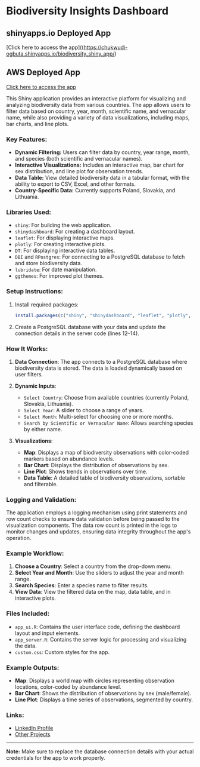 # Biodiversity Insights Dashboard

## shinyapps.io Deployed App  
[Click here to access the app]((https://chukwudi-ogbuta.shinyapps.io/biodiversity_shiny_app/)
## AWS Deployed App  
[Click here to access the app](http://13.60.230.28:3241/)

This Shiny application provides an interactive platform for visualizing and analyzing biodiversity data from various countries. The app allows users to filter data based on country, year, month, scientific name, and vernacular name, while also providing a variety of data visualizations, including maps, bar charts, and line plots.

### Key Features:
- **Dynamic Filtering:** Users can filter data by country, year range, month, and species (both scientific and vernacular names).
- **Interactive Visualizations:** Includes an interactive map, bar chart for sex distribution, and line plot for observation trends.
- **Data Table:** View detailed biodiversity data in a tabular format, with the ability to export to CSV, Excel, and other formats.
- **Country-Specific Data:** Currently supports Poland, Slovakia, and Lithuania.

### Libraries Used:
- `shiny`: For building the web application.
- `shinydashboard`: For creating a dashboard layout.
- `leaflet`: For displaying interactive maps.
- `plotly`: For creating interactive plots.
- `DT`: For displaying interactive data tables.
- `DBI` and `RPostgres`: For connecting to a PostgreSQL database to fetch and store biodiversity data.
- `lubridate`: For date manipulation.
- `ggthemes`: For improved plot themes.

### Setup Instructions:
1. Install required packages:
    ```r
    install.packages(c("shiny", "shinydashboard", "leaflet", "plotly", "DT", "DBI", "RPostgres", "lubridate", "ggthemes"))
    ```
   
2. Create a PostgreSQL database with your data and update the connection details in the server code (lines 12–14).

### How It Works:
1. **Data Connection**: The app connects to a PostgreSQL database where biodiversity data is stored. The data is loaded dynamically based on user filters.
2. **Dynamic Inputs**: 
    - `Select Country`: Choose from available countries (currently Poland, Slovakia, Lithuania).
    - `Select Year`: A slider to choose a range of years.
    - `Select Month`: Multi-select for choosing one or more months.
    - `Search by Scientific or Vernacular Name`: Allows searching species by either name.
   
3. **Visualizations**:
    - **Map**: Displays a map of biodiversity observations with color-coded markers based on abundance levels.
    - **Bar Chart**: Displays the distribution of observations by sex.
    - **Line Plot**: Shows trends in observations over time.
    - **Data Table**: A detailed table of biodiversity observations, sortable and filterable.

### Logging and Validation:
The application employs a logging mechanism using print statements and row count checks to ensure data validation before being passed to the visualization components. The data row count is printed in the logs to monitor changes and updates, ensuring data integrity throughout the app's operation.

### Example Workflow:
1. **Choose a Country**: Select a country from the drop-down menu.
2. **Select Year and Month**: Use the sliders to adjust the year and month range.
3. **Search Species**: Enter a species name to filter results.
4. **View Data**: View the filtered data on the map, data table, and in interactive plots.

### Files Included:
- `app_ui.R`: Contains the user interface code, defining the dashboard layout and input elements.
- `app_server.R`: Contains the server logic for processing and visualizing the data.
- `custom.css`: Custom styles for the app.

### Example Outputs:
- **Map**: Displays a world map with circles representing observation locations, color-coded by abundance level.
- **Bar Chart**: Shows the distribution of observations by sex (male/female).
- **Line Plot**: Displays a time series of observations, segmented by country.

### Links:
- [LinkedIn Profile](https://www.linkedin.com/in/chukwudi-ogbuta-382a1626b)
- [Other Projects](https://chukwudi-ogbuta.github.io/Cogbuta.github.io/)

---

**Note:** Make sure to replace the database connection details with your actual credentials for the app to work properly.
